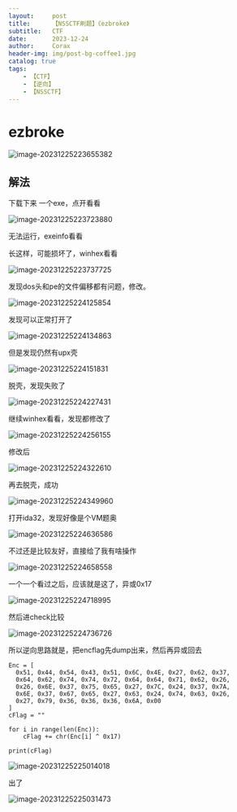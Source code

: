 ```yaml
---
layout:     post
title:      【NSSCTF刷题】《ezbroke》
subtitle:   CTF
date:       2023-12-24
author:     Corax
header-img: img/post-bg-coffee1.jpg
catalog: true
tags:
    - 【CTF】
    - 【逆向】
    - 【NSSCTF】
---
```


# ezbroke

![image-20231225223655382](https://typora-1321221957.cos.ap-shanghai.myqcloud.com/image1/202312252253845.png)

## 解法

下载下来 一个exe，点开看看

![image-20231225223723880](https://typora-1321221957.cos.ap-shanghai.myqcloud.com/image1/202312252253846.png)

无法运行，exeinfo看看

长这样，可能损坏了，winhex看看

![image-20231225223737725](https://typora-1321221957.cos.ap-shanghai.myqcloud.com/image1/202312252253847.png)

发现dos头和pe的文件偏移都有问题，修改。

![image-20231225224125854](https://typora-1321221957.cos.ap-shanghai.myqcloud.com/image1/202312252253848.png)

发现可以正常打开了

![image-20231225224134863](https://typora-1321221957.cos.ap-shanghai.myqcloud.com/image1/202312252253849.png)

但是发现仍然有upx壳

![image-20231225224151831](https://typora-1321221957.cos.ap-shanghai.myqcloud.com/image1/202312252253850.png)

脱壳，发现失败了

![image-20231225224227431](https://typora-1321221957.cos.ap-shanghai.myqcloud.com/image1/202312252253851.png)

继续winhex看看，发现都修改了

![image-20231225224256155](https://typora-1321221957.cos.ap-shanghai.myqcloud.com/image1/202312252253852.png)

修改后

![image-20231225224322610](https://typora-1321221957.cos.ap-shanghai.myqcloud.com/image1/202312252253853.png)

再去脱壳，成功

![image-20231225224349960](https://typora-1321221957.cos.ap-shanghai.myqcloud.com/image1/202312252253854.png)

打开ida32，发现好像是个VM题奥

![image-20231225224636586](https://typora-1321221957.cos.ap-shanghai.myqcloud.com/image1/202312252253855.png)

不过还是比较友好，直接给了我有啥操作

![image-20231225224658558](https://typora-1321221957.cos.ap-shanghai.myqcloud.com/image1/202312252253856.png)

一个一个看过之后，应该就是这了，异或0x17

![image-20231225224718995](https://typora-1321221957.cos.ap-shanghai.myqcloud.com/image1/202312252253857.png)

然后进check比较

![image-20231225224736726](https://typora-1321221957.cos.ap-shanghai.myqcloud.com/image1/202312252253859.png)

所以逆向思路就是，把encflag先dump出来，然后再异或回去

```
Enc = [
  0x51, 0x44, 0x54, 0x43, 0x51, 0x6C, 0x4E, 0x27, 0x62, 0x37, 
  0x64, 0x62, 0x74, 0x74, 0x72, 0x64, 0x64, 0x71, 0x62, 0x26, 
  0x26, 0x6E, 0x37, 0x75, 0x65, 0x27, 0x7C, 0x24, 0x37, 0x7A, 
  0x6E, 0x37, 0x67, 0x65, 0x27, 0x63, 0x24, 0x74, 0x63, 0x26, 
  0x27, 0x79, 0x36, 0x36, 0x36, 0x6A, 0x00
]
cFlag = ""

for i in range(len(Enc)):
    cFlag += chr(Enc[i] ^ 0x17)

print(cFlag)
```

![image-20231225225014018](https://typora-1321221957.cos.ap-shanghai.myqcloud.com/image1/202312252253860.png)

出了

![image-20231225225031473](https://typora-1321221957.cos.ap-shanghai.myqcloud.com/image1/202312252253861.png)